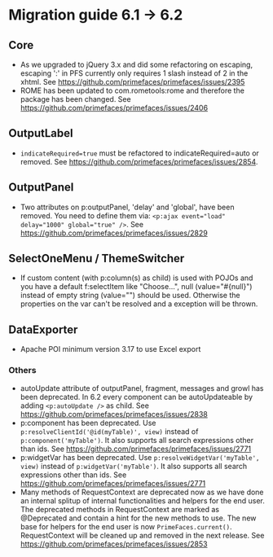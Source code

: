 # Migration guide 6.1 -> 6.2

## Core
* As we upgraded to jQuery 3.x and did some refactoring on escaping, escaping ':' in PFS currently only requires 1 slash instead of 2 in the xhtml. See https://github.com/primefaces/primefaces/issues/2395
* ROME has been updated to com.rometools:rome and therefore the package has been changed. See https://github.com/primefaces/primefaces/issues/2406

## OutputLabel
* `indicateRequired=true` must be refactored to indicateRequired=auto or removed. See https://github.com/primefaces/primefaces/issues/2854.

## OutputPanel
* Two attributes on p:outputPanel, 'delay' and 'global', have been removed. You need to define them via:
`<p:ajax event="load" delay="1000" global="true" />`. See https://github.com/primefaces/primefaces/issues/2829 

## SelectOneMenu / ThemeSwitcher
* If custom content (with p:column(s) as child) is used with POJOs and you have a default f:selectItem like "Choose...", null (value="#{null}") instead of empty string (value="") should be used. Otherwise the properties on the var can't be resolved and a exception will be thrown. 

## DataExporter
* Apache POI minimum version 3.17 to use Excel export

### Others
* autoUpdate attribute of outputPanel, fragment, messages and growl has been deprecated. In 6.2 every component can be autoUpdateable by adding `<p:autoUpdate />` as child. See https://github.com/primefaces/primefaces/issues/2838
* p:component has been deprecated. Use `p:resolveClientId('@id(myTable)', view)` instead of `p:component('myTable')`. It also supports all search expressions other than ids. See https://github.com/primefaces/primefaces/issues/2771
* p:widgetVar has been deprecated. Use `p:resolveWidgetVar('myTable', view)` instead of `p:widgetVar('myTable')`. It also supports all search expressions other than ids. See https://github.com/primefaces/primefaces/issues/2771
* Many methods of RequestContext are deprecated now as we have done an internal splitup of internal functionalities and helpers for the end user. The deprecated methods in RequestContext are marked as @Deprecated and contain a hint for the new methods to use. The new base for helpers for the end user is now `PrimeFaces.current()`. RequestContext will be cleaned up and removed in the next release. See https://github.com/primefaces/primefaces/issues/2853